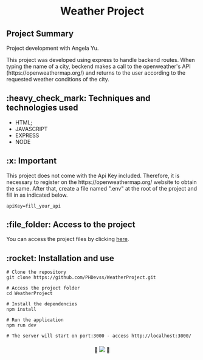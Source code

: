 <h1 align="center">Weather Project</h1>
<h2>Project Summary</h2>
<p>Project development with Angela Yu.</p>
<p>This project was developed using express to handle backend routes. When typing the name of a city, beckend makes a call to the openweather's API (https://openweathermap.org/) and returns to the user according to the requested weather conditions of the city.</p> 

<h2>:heavy_check_mark:  Techniques and technologies used</h2>
<ul>
 <li>HTML;</li>
 <li>JAVASCRIPT</li>
 <li>EXPRESS</li>
 <li>NODE</li>
</ul>

<h2>:x:  Important</h2>
<p>This project does not come with the Api Key included. Therefore, it is necessary to register on the https://openweathermap.org/ website to obtain the same. After that, create a file named ".env" at the root of the project and fill in as indicated below.</p>

```
apiKey=fill_your_api
```

<h2>:file_folder: Access to the project</h2>

<p>You can access the project files by clicking <a href="https://github.com/PHDevss/WeatherProject/">here</a>.</p>

<h2>:rocket: Installation and use</h2>

```
# Clone the repository
git clone https://github.com/PHDevss/WeatherProject.git

# Access the project folder
cd WeatherProject

# Install the dependencies
npm install

# Run the application
npm run dev

# The server will start on port:3000 - access http://localhost:3000/
```

<h4 align="center"> 
  🚧 <img src="http://img.shields.io/static/v1?label=STATUS&message=FINISHED&color=1&style=for-the-badge" /> 🚧
